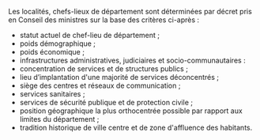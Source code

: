 Les localités, chefs-lieux de département sont déterminées par décret pris en Conseil des ministres sur la base des critères ci-après :
- statut actuel de chef-lieu de département ;
- poids démographique ;
- poids économique ;
- infrastructures administratives, judiciaires et socio-communautaires :
- concentration de services et de structures publics ;
- lieu d’implantation d'une majorité de services déconcentrés ;
- siège des centres et réseaux de communication ;
- services sanitaires ;
- services de sécurité publique et de protection civile ;
- position géographique la plus orthocentrée possible par rapport aux limites du département ;
- tradition historique de ville centre et de zone d'affluence des habitants.